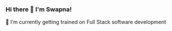 ### Hi there 👋 I'm Swapna!

🔭 I’m currently getting trained on Full Stack software development

<!--
**SPchalil/SPchalil** is a ✨ _special_ ✨ repository because its `README.md` (this file) appears on your GitHub profile.

Here are some ideas to get you started:

- 🔭 I’m currently working on Full Stack software development project...
- 🌱 I’m currently learning App development...
- 👯 I’m looking to collaborate on ...
- 🤔 I’m looking for help with ...
- 💬 Ask me about ...
- 📫 How to reach me: ...
- 😄 Pronouns: ...
- ⚡ Fun fact: ...
-->
